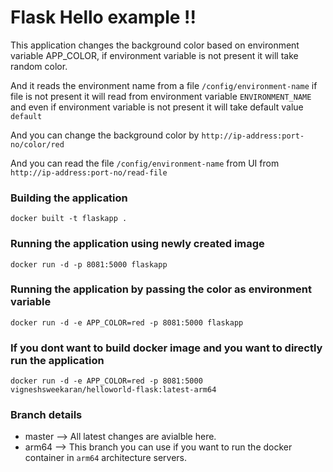 # Flask Hello example !!

This application changes the background color based on environment variable APP_COLOR, if environment variable is not present it will take random color.

And it reads the environment name from a file `/config/environment-name` if file is not present it will read from environment variable `ENVIRONMENT_NAME` and even if environment variable is not present it will take default value `default`

And you can change the background color by `http://ip-address:port-no/color/red`

And you can read the file `/config/environment-name` from UI from `http://ip-address:port-no/read-file`

### Building the application
```
docker built -t flaskapp .
```

### Running the application using newly created image
```
docker run -d -p 8081:5000 flaskapp
```

### Running the application by passing the color as environment variable
```
docker run -d -e APP_COLOR=red -p 8081:5000 flaskapp
```

### If you dont want to build docker image and you want to directly run the application
```
docker run -d -e APP_COLOR=red -p 8081:5000 vigneshsweekaran/helloworld-flask:latest-arm64
```

### Branch details
* master --> All latest changes are avialble here.
* arm64 --> This branch you can use if you want to run the docker container in `arm64` architecture servers.
